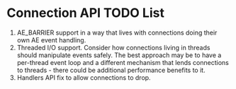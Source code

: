 Connection API TODO List
========================

1. AE_BARRIER support in a way that lives with connections doing their own AE
   event handling.
2. Threaded I/O support.  Consider how connections living in threads should
   manipulate events safely.  The best approach may be to have a per-thread
   event loop and a different mechanism that lends connections to threads -
   there could be additional performance benefits to it.
3. Handlers API fix to allow connections to drop.
